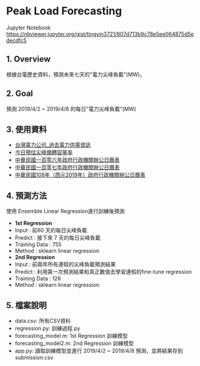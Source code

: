 # Peak Load Forecasting

Jupyter Notebook https://nbviewer.jupyter.org/gist/tingyin3721/607d713b9c78e5ee064875d5edecdfc5

## 1. Overview
根據台電歷史資料，預測未來七天的"電力尖峰負載"(MW)。

## 2. Goal
預測 2019/4/2 ~ 2019/4/8 的每日"電力尖峰負載"(MW)


## 3. 使用資料
 - [台灣電力公司_過去電力供需資訊](https://data.gov.tw/dataset/19995)
 - [今日預估尖峰備轉容量率](https://www.taipower.com.tw/d006/loadGraph/loadGraph/load_reserve_.html)
 - [中華民國一百零六年政府行政機關辦公日曆表](https://www.dgpa.gov.tw/information?uid=2&pid=4293)
 - [中華民國一百零七年政府行政機關辦公日曆表](https://www.dgpa.gov.tw/information?uid=83&pid=7473)
 - [中華民國108年（西元2019年）政府行政機關辦公日曆表](https://www.dgpa.gov.tw/information?uid=83&pid=8150)
 
 
## 4. 預測方法
使用 Ensemble Linear Regression進行訓練後預測
 - **1st Regression**
 - Input : 前60 天的每日尖峰負載
 - Predict : 接下來 7 天的每日尖峰負載
 - Training Data : 755
 - Method : sklearn linear regression
 - **2nd Regression**
 - Input : 前兩年所有連假的尖峰負載預測結果
 - Predict : 利用第一次預測結果和真正數值去學習連假的fine-tune regression
 - Training Data : 126
 - Method : sklearn linear regression
 

## 5. 檔案說明
 - data.csv: 所有CSV資料
 - regression.py: 訓練過程.py
 - forecasting_model.m: 1st Regression 訓練模型
 - forecasting_model2.m: 2nd Regression 訓練模型
 - app.py: 讀取訓練模型並進行 2019/4/2 ~ 2019/4/8 預測，並將結果存到 submission.csv
 
 
 